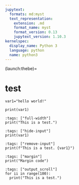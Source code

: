 ```yaml
---
jupytext:
  formats: md:myst
  text_representation:
    extension: .md
    format_name: myst
    format_version: 0.13
    jupytext_version: 1.10.3
kernelspec:
  display_name: Python 3
  language: python
  name: python3
---
```


(launch:thebe)=
# test

```{code-cell} ipython3
var1="hello world!"
```

```{python tags=c("hide-input")}
print(var1)
```
```{code-cell} ipython3
:tags: ["full-width"]
print("This is a test.")
```

```{code-cell} ipython3
:tags: ["hide-input"]
print(var1)
```

```{code-cell} ipython3
:tags: ["remove-input"]
print(f"This is a test. {var1}")
```
```{code-cell} ipython3
:tags: ["margin"]
print("Margin code")
```

```{code-cell} ipython3
:tags: ["output_scroll"]
for ii in range(100):
  print("This is a test.")
```
